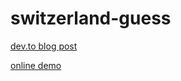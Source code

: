 # switzerland-guess

[dev.to blog post](https://dev.to/camptocamp-geo/cesium-guess-334l)

[online demo](https://fredj.github.io/switzerland-guess/)
